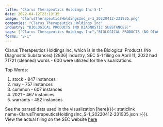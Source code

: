 ```yaml
---
title: "Clarus Therapeutics Holdings Inc S-1"
date: 2022-04-12T23:19:35
image: "ClarusTherapeuticsHoldingsInc_S-1_20220412-231935.png"
companies: "Clarus Therapeutics Holdings Inc"
industry: "BIOLOGICAL PRODUCTS (NO DIAGNOSTIC SUBSTANCES)"
tags: ["Clarus Therapeutics Holdings Inc","BIOLOGICAL PRODUCTS (NO DIAGNOSTIC SUBSTANCES)","04-11-2022","S-1"]
forms: "S-1"
---
```

Clarus Therapeutics Holdings Inc, which is in the Biological Products (No Diagnostic Substances) [2836] industry, SEC S-1 filing on April 11, 2022 had 71721 (cleaned) words - 600 were utilized for the visualizations.

Top Words:
1. stock - 847 instances
2. may - 757 instances
3. common - 607 instances
4. 2021 - 467 instances
5. warrants - 452 instances


See the parsed data used in the visualization [here]({{< staticlink name=ClarusTherapeuticsHoldingsInc_S-1_20220412-231935.json >}}).  
View the actual filing on the SEC website [here](https://www.sec.gov/Archives/edgar/data/1817944/0001193125-22-101090.txt)